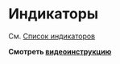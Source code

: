 # Индикаторы

См. [Список индикаторов](IndicatorsAll.md)

**Смотреть [видеоинструкцию](HydraBuildIndicator.md)**
